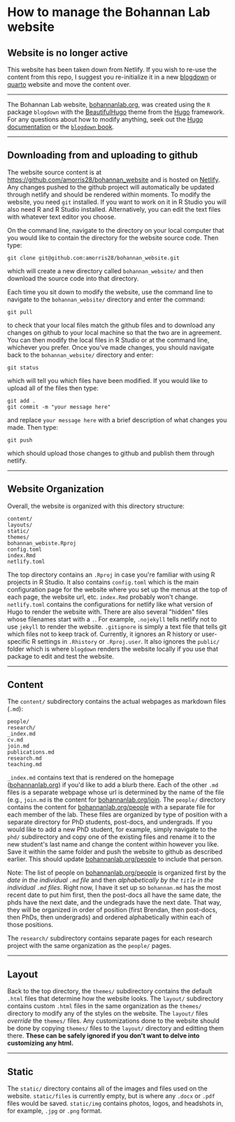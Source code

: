 # How to manage the Bohannan Lab website

## Website is no longer active

This website has been taken down from Netlify. If you wish to re-use the content from this repo, I suggest you re-initialize it in a new [blogdown](https://bookdown.org/yihui/blogdown/) or [quarto](https://quarto.org/docs/websites/) website and move the content over.

---

The Bohannan Lab website, [bohannanlab.org](bohannanlab.org), was created using the `R` package `blogdown` with the [BeautifulHugo](https://themes.gohugo.io/beautifulhugo/) theme from the [Hugo](https://gohugo.io/) framework. For any questions about how to modify anything, seek out the [Hugo documentation](https://gohugo.io/documentation/) or the [`blogdown` book](https://bookdown.org/yihui/blogdown/).

---

## Downloading from and uploading to github

The website source content is at https://github.com/amorris28/bohannan_website and is hosted on [Netlify](netlify.com). Any changes pushed to the github project will automatically be updated through netlify and should be rendered within moments. To modify the website, you need `git` installed. If you want to work on it in R Studio you will also need R and R Studio installed. Alternatively, you can edit the text files with whatever text editor you choose.

On the command line, navigate to the directory on your local computer that you would like to contain the directory for the website source code. Then type:

```
git clone git@github.com:amorris28/bohannan_website.git
```

which will create a new directory called `bohannan_website/` and then download the source code into that directory. 

Each time you sit down to modify the website, use the command line to navigate to
the `bohannan_website/` directory and enter the command:

```
git pull
```

to check that your local files match the github files and to download any changes on github to your local machine so that the two are in
agreement. You can then modify the local files in R Studio or at the command line, whichever you prefer. Once you've made changes, you should navigate back to the  `bohannan_website/` directory and enter:

```
git status
```

which will tell you which files have been modified. If you would like to upload all of the files then type:

```
git add .
git commit -m "your message here"
```

and replace `your message here` with a brief description of what changes you made. Then type:

```
git push
```

which should upload those changes to github and publish them through netlify.

---

## Website Organization

Overall, the website is organized with this directory structure:

```
content/
layouts/
static/
themes/
bohannan_webiste.Rproj
config.toml
index.Rmd
netlify.toml
```

The top directory contains an `.Rproj` in case you're familiar with using R projects in R Studio. It also contains `config.toml` which is the main configuration page for the website where you set up the menus at the top of each page, the website url, etc. `index.Rmd` probably won't change. `netlify.toml` contains the configurations for netlify like what version of Hugo to render the website with. There are also several "hidden" files whose filenames start with a `.`. For example, `.nojekyll` tells netlify not to use `jekyll` to render the website. `.gitignore` is simply a text file that tells git which files not to keep track of. Currently, it ignores an R history or user-specific R settings in `.Rhistory` or `.Rproj.user`. It also ignores the `public/` folder which is where `blogdown` renders the website locally if you use that package to edit and test the website.

---

## Content

The `content/` subdirectory contains the actual webpages as markdown files (`.md`):

```
people/
research/
_index.md
cv.md
join.md
publications.md
research.md
teaching.md
```

`_index.md` contains text that is rendered on the homepage ([bohannanlab.org](bohannanlab.org)) if you'd like to add a blurb there. Each of the other `.md` files is a separate webpage whose url is determined by the name of the file (e.g., `join.md` is the content for [bohannanlab.org/join](bohannanlab.org/join). The `people/` directory contains the content for [bohannanlab.org/people](bohannanlab.org/people) with a separate file for each member of the lab. These files are organized by type of position with a separate directory for PhD students, post-docs, and undergrads. If you would like to add a new PhD student, for example, simply navigate to the `phd/` subdirectory and copy one of the existing files and rename it to the new student's last name and change the content within however you like. Save it within the same folder and push the website to github as described earlier. This should update [bohannanlab.org/people](bohannanlab.org/people) to include that person.

Note: The list of people on [bohannanlab.org/people](bohannanlab.org/people) is organized first by the _date in the individual `.md` file_ and then _alphabetically by the `title` in the individual `.md` files_. Right now, I have it set up so `bohannan.md` has the most recent date to put him first, then the post-docs all have the same date, the phds have the next date, and the undegrads have the next date. That way, they will be organized in order of position (first Brendan, then post-docs, then PhDs, then undergrads) and ordered alphabetically within each of those positions. 

The `research/` subdirectory contains separate pages for each research project with the same organization as the `people/` pages. 

---

## Layout

Back to the top directory, the `themes/` subdirectory contains the default `.html` files that determine how the website looks. The `layout/` subdirectory contains custom `.html` files in the same organization as the `themes/` directory to modify any of the styles on the website. The `layout/` files _override_ the `themes/` files. Any customizations done to the website should be done by copying `themes/` files to the `layout/` directory and editting them there. **These can be safely ignored if you don't want to delve into customizing any html.**

---

## Static

The `static/` directory contains all of the images and files used on the website. `static/files` is currently empty, but is where any `.docx` or `.pdf` files would be saved. `static/img` contains photos, logos, and headshots in, for example, `.jpg` or `.png` format.
